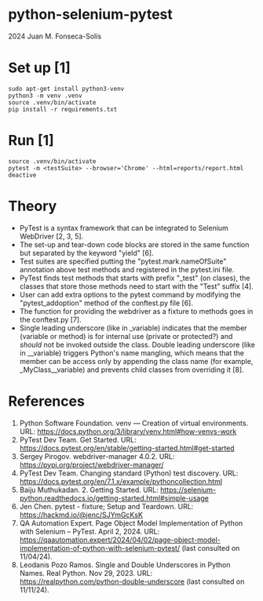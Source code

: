 # python-selenium-pytest

2024 Juan M. Fonseca-Solís

# Set up [1]
```
sudo apt-get install python3-venv
python3 -m venv .venv
source .venv/bin/activate
pip install -r requirements.txt
```

# Run [1]
```
source .venv/bin/activate 
pytest -m <testSuite> --browser='Chrome' --html=reports/report.html
deactive
```

# Theory
* PyTest is a syntax framework that can be integrated to Selenium WebDriver [2, 3, 5].
* The set-up and tear-down code blocks are stored in the same function but separated by the keyword "yield" [6].
* Test suites are specified putting the "pytest.mark.nameOfSuite" annotation above test methods and registered in the pytest.ini file.
* PyTest finds test methods that starts with prefix "_test" (on clases), the classes that store those methods need to start with the "Test" suffix [4].
* User can add extra options to the pytest command by modifying the "pytest_addoption" method of the conftest.py file [6].
* The function for providing the webdriver as a fixture to methods goes in the conftest.py [7].
* Single leading underscore (like in _variable) indicates that the member (variable or method) is for internal use (private or protected?) and _should_ not be invoked outside the class. Double leading underscore (like in __variable) triggers Python's name mangling, which means that the member can be access only by appending the class name (for example, _MyClass__variable) and prevents child classes from overriding it [8].

# References
1. Python Software Foundation. venv — Creation of virtual environments. URL: https://docs.python.org/3/library/venv.html#how-venvs-work
2. PyTest Dev Team. Get Started. URL: https://docs.pytest.org/en/stable/getting-started.html#get-started
3. Sergey Pirogov. webdriver-manager 4.0.2. URL: https://pypi.org/project/webdriver-manager/
4. PyTest Dev Team. Changing standard (Python) test discovery. URL: https://docs.pytest.org/en/7.1.x/example/pythoncollection.html
5. Baiju Muthukadan. 2. Getting Started. URL: https://selenium-python.readthedocs.io/getting-started.html#simple-usage
6. Jen Chen. pytest - fixture; Setup and Teardown. URL: https://hackmd.io/@jenc/SJYmGcKsK
7. QA Automation Expert. Page Object Model Implementation of Python with Selenium – PyTest. April 2, 2024. URL: https://qaautomation.expert/2024/04/02/page-object-model-implementation-of-python-with-selenium-pytest/ (last consulted on 11/04/24).
8. Leodanis Pozo Ramos. Single and Double Underscores in Python Names. Real Python. Nov 29, 2023. URL: https://realpython.com/python-double-underscore (last consulted on 11/11/24).
